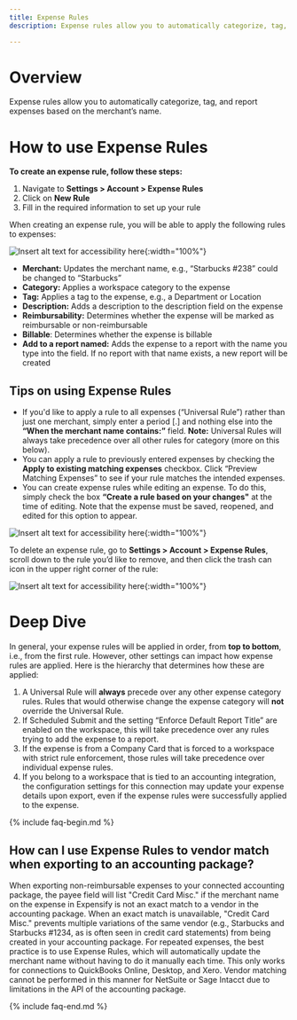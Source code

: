 ```yaml
---
title: Expense Rules
description: Expense rules allow you to automatically categorize, tag, and report expenses based on the merchant's name.

---
```

# Overview
Expense rules allow you to automatically categorize, tag, and report expenses based on the merchant’s name.

# How to use Expense Rules 
**To create an expense rule, follow these steps:**
1. Navigate to **Settings > Account > Expense Rules**
2. Click on **New Rule**
3. Fill in the required information to set up your rule

When creating an expense rule, you will be able to apply the following rules to expenses:

![Insert alt text for accessibility here](https://help.expensify.com/assets/images/ExpensifyHelp_ExpenseRules_01.png){:width="100%"}

- **Merchant:** Updates the merchant name, e.g., “Starbucks #238” could be changed to “Starbucks”
- **Category:** Applies a workspace category to the expense
- **Tag:** Applies a tag to the expense, e.g., a Department or Location
- **Description:** Adds a description to the description field on the expense
- **Reimbursability:** Determines whether the expense will be marked as reimbursable or non-reimbursable
- **Billable**: Determines whether the expense is billable
- **Add to a report named:** Adds the expense to a report with the name you type into the field. If no report with that name exists, a new report will be created
  
## Tips on using Expense Rules
- If you'd like to apply a rule to all expenses (“Universal Rule”) rather than just one merchant, simply enter a period [.] and nothing else into the **“When the merchant name contains:”** field. **Note:** Universal Rules will always take precedence over all other rules for category (more on this below).
- You can apply a rule to previously entered expenses by checking the **Apply to existing matching expenses** checkbox. Click “Preview Matching Expenses” to see if your rule matches the intended expenses.
- You can create expense rules while editing an expense. To do this, simply check the box **“Create a rule based on your changes"** at the time of editing. Note that the expense must be saved, reopened, and edited for this option to appear.


![Insert alt text for accessibility here](https://help.expensify.com/assets/images/ExpensifyHelp_ExpenseRules_02.png){:width="100%"}


To delete an expense rule, go to **Settings > Account > Expense Rules**, scroll down to the rule you’d like to remove, and then click the trash can icon in the upper right corner of the rule:

![Insert alt text for accessibility here](https://help.expensify.com/assets/images/ExpensifyHelp_ExpenseRules_03.png){:width="100%"}

# Deep Dive
In general, your expense rules will be applied in order, from **top to bottom**, i.e., from the first rule. However, other settings can impact how expense rules are applied. Here is the hierarchy that determines how these are applied:
1. A Universal Rule will **always** precede over any other expense category rules. Rules that would otherwise change the expense category will **not** override the Universal Rule.
2. If Scheduled Submit and the setting “Enforce Default Report Title” are enabled on the workspace, this will take precedence over any rules trying to add the expense to a report.
3. If the expense is from a Company Card that is forced to a workspace with strict rule enforcement, those rules will take precedence over individual expense rules.
4. If you belong to a workspace that is tied to an accounting integration, the configuration settings for this connection may update your expense details upon export, even if the expense rules were successfully applied to the expense.


{% include faq-begin.md %} 
## How can I use Expense Rules to vendor match when exporting to an accounting package?
When exporting non-reimbursable expenses to your connected accounting package, the payee field will list "Credit Card Misc." if the merchant name on the expense in Expensify is not an exact match to a vendor in the accounting package.
When an exact match is unavailable, "Credit Card Misc." prevents multiple variations of the same vendor (e.g., Starbucks and Starbucks #1234, as is often seen in credit card statements) from being created in your accounting package.
For repeated expenses, the best practice is to use Expense Rules, which will automatically update the merchant name without having to do it manually each time. 
This only works for connections to QuickBooks Online, Desktop, and Xero. Vendor matching cannot be performed in this manner for NetSuite or Sage Intacct due to limitations in the API of the accounting package.

{% include faq-end.md %}
